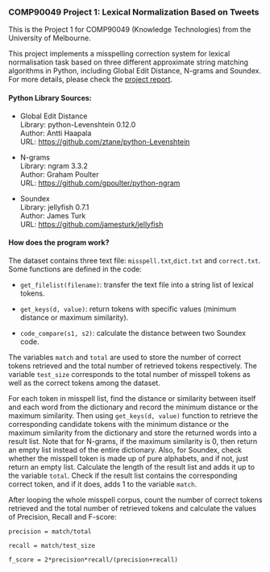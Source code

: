 ### COMP90049 Project 1: Lexical Normalization Based on Tweets
This is the Project 1 for COMP90049 (Knowledge Technologies) from the University of Melbourne.

This project implements a misspelling correction system for lexical normalisation task based on three different approximate string matching algorithms in Python, including Global Edit Distance, N-grams and Soundex. For more details, please check the [project report](https://github.com/Andy-TK/COMP90049_Project1_Lexical_Normalization_Based_on_Tweets/blob/master/COMP90049%20Project%201%20Report.pdf).

#### Python Library Sources:
* Global Edit Distance  
Library: python-Levenshtein 0.12.0  
Author: Antti Haapala  
URL: https://github.com/ztane/python-Levenshtein

* N-grams  
Library: ngram 3.3.2  
Author: Graham Poulter  
URL: https://github.com/gpoulter/python-ngram

* Soundex  
Library: jellyfish 0.7.1  
Author: James Turk  
URL: https://github.com/jamesturk/jellyfish

#### How does the program work?
The dataset contains three text file: `misspell.txt`,`dict.txt` and `correct.txt`.
Some functions are defined in the code:
* `get_filelist(filename)`: transfer the text file into a string list of lexical tokens.

* `get_keys(d, value)`: return tokens with specific values (minimum distance or maximum similarity).

* `code_compare(s1, s2)`: calculate the distance between two Soundex code.

The variables `match` and `total` are used to store the number of correct tokens retrieved and the total number of retrieved tokens respectively. The variable `test_size` corresponds to the total number of misspell tokens as well as the correct tokens among the dataset.

For each token in misspell list, find the distance or similarity between itself and each word from the dictionary and record the minimum distance or the maximum similarity. Then using `get_keys(d, value)` function to retrieve the corresponding candidate tokens with the minimum distance or the maximum similarity from the dictionary and store the returned words into a result list. Note that for N-grams, if the maximum similarity is 0, then return an empty list instead of the entire dictionary. Also, for Soundex, check whether the misspell token is made up of pure alphabets, and if not, just return an empty list. Calculate the length of the result list and adds it up to the variable `total`. Check if the result list contains the corresponding correct token, and if it does, adds 1 to the variable `match`.

After looping the whole misspell corpus, count the number of correct tokens retrieved and the total number of retrieved tokens and calculate the values of Precision, Recall and F-score:

`precision = match/total`

`recall = match/test_size`

`f_score = 2*precision*recall/(precision+recall)`
